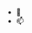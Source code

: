 
- 💞️
- 📫 

<!---
miketyce0/miketyce0 is a ✨ special ✨ repository because its `README.md` (this file) appears on your GitHub profile.
You can click the Preview link to take a look at your chang
